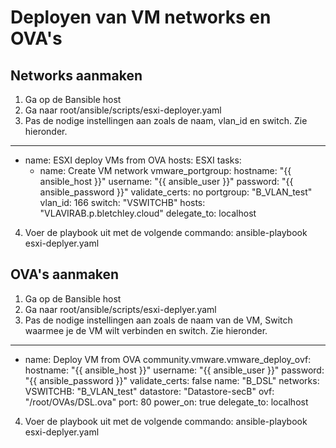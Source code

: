 # Deployen van VM networks en OVA's
## Networks aanmaken
1. Ga op de Bansible host
2. Ga naar root/ansible/scripts/esxi-deployer.yaml
3. Pas de nodige instellingen aan zoals de naam, vlan_id en switch. Zie hieronder.
---
- name: ESXI deploy VMs from OVA
  hosts: ESXI
  tasks:
    - name: Create VM network
      vmware_portgroup:
        hostname: "{{ ansible_host }}"
        username: "{{ ansible_user }}"
        password: "{{ ansible_password }}"
        validate_certs: no
        portgroup: "B_VLAN_test"
        vlan_id: 166
        switch: "VSWITCHB"
        hosts: "VLAVIRAB.p.bletchley.cloud"
      delegate_to: localhost
      
4. Voer de playbook uit met de volgende commando: ansible-playbook esxi-deplyer.yaml

## OVA's aanmaken
1. Ga op de Bansible host
2. Ga naar root/ansible/scripts/esxi-deplyer.yaml
3. Pas de nodige instellingen aan zoals de naam van de VM, Switch waarmee je de VM wilt verbinden en switch. Zie hieronder.
---
- name: Deploy VM from OVA
      community.vmware.vmware_deploy_ovf:
        hostname: "{{ ansible_host }}"
        username: "{{ ansible_user }}"
        password: "{{ ansible_password }}"
        validate_certs: false
        name: "B_DSL"
        networks:
          VSWITCHB: "B_VLAN_test"
        datastore: "Datastore-secB"
        ovf: "/root/OVAs/DSL.ova"
        port: 80
        power_on: true
      delegate_to: localhost
      
4. Voer de playbook uit met de volgende commando: ansible-playbook esxi-deplyer.yaml
